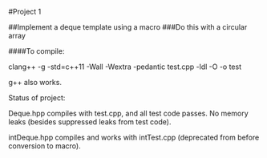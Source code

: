 #Project 1

##Implement a deque template using a macro
###Do this with a circular array

####To compile:

clang++ -g -std=c++11 -Wall -Wextra -pedantic test.cpp -ldl -O -o test

g++ also works.

Status of project:

Deque.hpp compiles with test.cpp, and all test code passes.
No memory leaks (besides suppressed leaks from test code).

intDeque.hpp compiles and works with intTest.cpp (deprecated from before conversion to macro).








